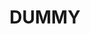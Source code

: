 ---
title: DUMMY
keywords: duummy.Dummy, Dummy text
last_updated: 
tags: 
summary: "dummy"
sidebar: mydoc_sidebar
permalink: mydoc_for_loop.html
folder: mydoc
---